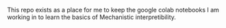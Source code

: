 This repo exists as a place for me to keep the google colab notebooks I am working in to learn the basics of Mechanistic interpretibility. 
